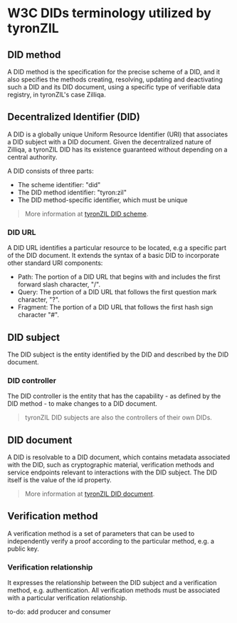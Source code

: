 # W3C DIDs terminology utilized by tyronZIL

## DID method

A DID method is the specification for the precise scheme of a DID, and it also specifies the methods creating, resolving, updating and deactivating such a DID and its DID document, using a specific type of verifiable data registry, in tyronZIL's case Zilliqa.

## Decentralized Identifier (DID)

A DID is a globally unique Uniform Resource Identifier (URI) that associates a DID subject with a DID document. Given the decentralized nature of Zilliqa, a tyronZIL DID has its existence guaranteed without depending on a central authority.

A DID consists of three parts:

- The scheme identifier: "did"
- The DID method identifier: "tyron:zil"
- The DID method-specific identifier, which must be unique

> More information at [tyronZIL DID scheme](./DID-scheme.md).

### DID URL

A DID URL identifies a particular resource to be located, e.g a specific part of the DID document. It extends the syntax of a basic DID to incorporate other standard URI components:

- Path: The portion of a DID URL that begins with and includes the first forward slash character, "/".
- Query: The portion of a DID URL that follows the first question mark character, "?".
- Fragment: The portion of a DID URL that follows the first hash sign character "#".

## DID subject

The DID subject is the entity identified by the DID and described by the DID document.

### DID controller

The DID controller is the entity that has the capability - as defined by the DID method - to make changes to a DID document.

> tyronZIL DID subjects are also the controllers of their own DIDs.

## DID document

A DID is resolvable to a DID document, which contains metadata associated with the DID, such as cryptographic material, verification methods and service endpoints relevant to interactions with the DID subject. The DID itself is the value of the id property.

> More information at [tyronZIL DID document](./DID-document.md).

## Verification method

A verification method is a set of parameters that can be used to independently verify a proof according to the particular method, e.g. a public key.

### Verification relationship

It expresses the relationship between the DID subject and a verification method, e.g. authentication. All verification methods must be associated with a particular verification relationship.

to-do: add producer and consumer
